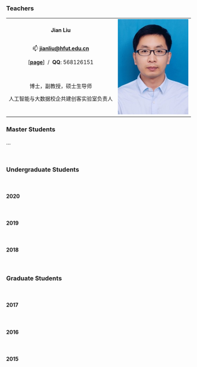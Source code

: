 ### Teachers

<table border="0" >
    <tbody>
        <tr>
            <td>
              <b><center>Jian Liu</center></b>
              <br>
              <p align='center'>📫&nbsp;<b><a href="mailto:jianliu@hfut.edu.cn">jianliu@hfut.edu.cn</a></b></p>
              <p style="text-align:center">
                    [<a href="http://ci.hfut.edu.cn/2020/1209/c11505a245803/page.htm"><b>page</b></a>] &nbsp/&nbsp
                    <b>QQ</b>: 568126151 
              </p><br>
              <p align='center'>博士，副教授，硕士生导师
              </p>
              <p align='center'>人工智能与大数据校企共建创客实验室负责人
              </p>
            </td>
            <td>
              <center><img width="190" alt="liujian" src="imgs/mr_liu.jpg"></center>              
            </td>
        </tr>
    </tbody>
</table>


### Master Students

...

<br>

### Undergraduate Students

<br>

#### 2020

<br>

#### 2019

<br>

#### 2018

<br>

### Graduate Students

<br>

#### 2017

<br>

#### 2016

<br>

#### 2015

<br>